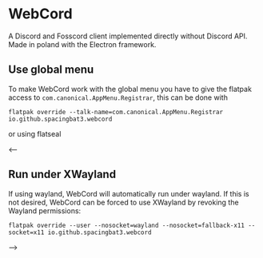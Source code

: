 # WebCord
A Discord and Fosscord client implemented directly without Discord API. Made in poland with the Electron framework.

## Use global menu
To make WebCord work with the global menu you have to give the flatpak access to `com.canonical.AppMenu.Registrar`, this can be done with
```
flatpak override --talk-name=com.canonical.AppMenu.Registrar io.github.spacingbat3.webcord
```
or using flatseal

<--
## Run under XWayland
If using wayland, WebCord will automatically run under wayland. If this is not desired, WebCord can be forced to use XWayland by revoking the Wayland permissions:
```
flatpak override --user --nosocket=wayland --nosocket=fallback-x11 --socket=x11 io.github.spacingbat3.webcord
```
-->